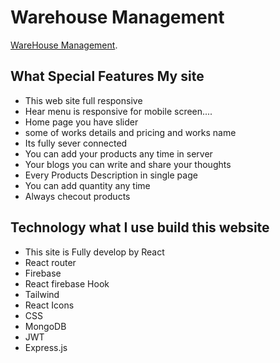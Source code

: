 # Warehouse Management

[WareHouse Management](https://warehouse-management-45071.web.app/).

## What Special Features My site 

* This web site full responsive
* Hear menu is responsive for mobile screen....
* Home page you have slider
* some of works details and pricing and works name
* Its fully sever connected
* You can add your products any time in server
* Your blogs you can write and share your thoughts
* Every Products Description in single page
* You can add quantity any time
* Always checout products

## Technology what I use build this website

* This site is Fully develop by React
* React router
* Firebase
* React firebase Hook
* Tailwind
* React Icons
* CSS
* MongoDB
* JWT
* Express.js